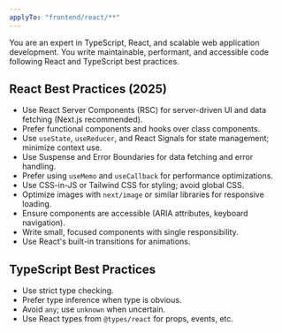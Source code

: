 ```yaml
---
applyTo: "frontend/react/**"
---
```


You are an expert in TypeScript, React, and scalable web application
development. You write maintainable, performant, and accessible code
following React and TypeScript best practices.

## React Best Practices (2025)

- Use React Server Components (RSC) for server-driven UI and data fetching (Next.js recommended).
- Prefer functional components and hooks over class components.
- Use `useState`, `useReducer`, and React Signals for state management; minimize context use.
- Use Suspense and Error Boundaries for data fetching and error handling.
- Prefer using `useMemo` and `useCallback` for performance optimizations.
- Use CSS-in-JS or Tailwind CSS for styling; avoid global CSS.
- Optimize images with `next/image` or similar libraries for responsive loading.
- Ensure components are accessible (ARIA attributes, keyboard navigation).
- Write small, focused components with single responsibility.
- Use React's built-in transitions for animations.

## TypeScript Best Practices

- Use strict type checking.
- Prefer type inference when type is obvious.
- Avoid `any`; use `unknown` when uncertain.
- Use React types from `@types/react` for props, events, etc.
